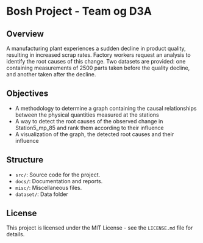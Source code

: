 # Bosh Project - Team og D3A

## Overview
A manufacturing plant experiences a sudden decline in product quality, resulting in increased scrap rates. Factory workers request an analysis to identify the root causes of this change. Two datasets are provided: one containing measurements of 2500 parts taken before the quality decline, and another taken after the decline.

## Objectives
- A methodology to determine a graph containing the causal
relationships between the physical quantities measured at the stations
- A way to detect the root causes of the observed change in
Station5_mp_85 and rank them according to their influence
- A visualization of the graph, the detected root causes and their
influence

## Structure
- `src/`: Source code for the project.
- `docs/`: Documentation and reports.
- `misc/`: Miscellaneous files.
- `dataset/`: Data folder


## License
This project is licensed under the MIT License - see the `LICENSE.md` file for details.
